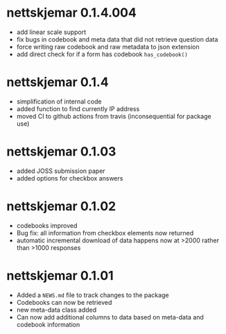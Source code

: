 # nettskjemar 0.1.4.004

- add linear scale support  
- fix bugs in codebook and meta data that did not retrieve question data  
- force writing raw codebook and raw metadata to json extension  
- add direct check for if a form has codebook `has_codebook()`

# nettskjemar 0.1.4

* simplification of internal code  
* added function to find currently IP address   
* moved CI to github actions from travis (inconsequential for package use)  

# nettskjemar 0.1.03

* added JOSS submission paper
* added options for checkbox answers

# nettskjemar 0.1.02

* codebooks improved  
* Bug fix: all information from checkbox elements now returned
* automatic incremental download of data happens now at >2000 rather than >1000 responses  

# nettskjemar 0.1.01

* Added a `NEWS.md` file to track changes to the package  
* Codebooks can now be retrieved  
* new meta-data class added  
* Can now add additional columns to data based on meta-data and codebook information  
